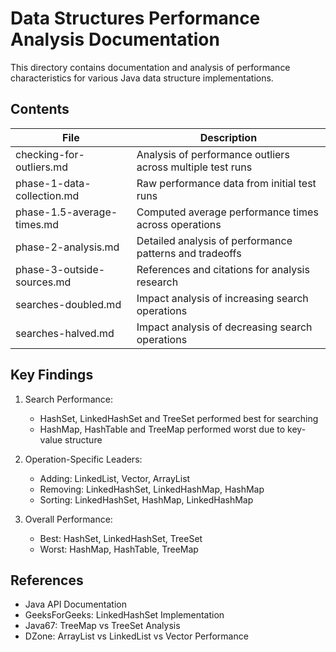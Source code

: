 # Data Structures Performance Analysis Documentation

This directory contains documentation and analysis of performance characteristics for various Java data structure implementations.

## Contents

| File                       | Description                                                |
| -------------------------- | ---------------------------------------------------------- |
| checking-for-outliers.md   | Analysis of performance outliers across multiple test runs |
| phase-1-data-collection.md | Raw performance data from initial test runs                |
| phase-1.5-average-times.md | Computed average performance times across operations       |
| phase-2-analysis.md        | Detailed analysis of performance patterns and tradeoffs    |
| phase-3-outside-sources.md | References and citations for analysis research             |
| searches-doubled.md        | Impact analysis of increasing search operations            |
| searches-halved.md         | Impact analysis of decreasing search operations            |

## Key Findings

1. Search Performance:

   - HashSet, LinkedHashSet and TreeSet performed best for searching
   - HashMap, HashTable and TreeMap performed worst due to key-value structure

2. Operation-Specific Leaders:

   - Adding: LinkedList, Vector, ArrayList
   - Removing: LinkedHashSet, LinkedHashMap, HashMap
   - Sorting: LinkedHashSet, HashMap, LinkedHashMap

3. Overall Performance:
   - Best: HashSet, LinkedHashSet, TreeSet
   - Worst: HashMap, HashTable, TreeMap

## References

- Java API Documentation
- GeeksForGeeks: LinkedHashSet Implementation
- Java67: TreeMap vs TreeSet Analysis
- DZone: ArrayList vs LinkedList vs Vector Performance
